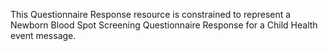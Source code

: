 This Questionnaire Response resource is constrained to represent a Newborn Blood Spot Screening Questionnaire Response for a Child Health event message.